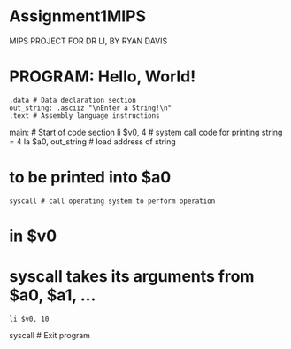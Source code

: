 # Assignment1MIPS
MIPS PROJECT FOR DR LI, BY RYAN DAVIS
# PROGRAM: Hello, World!
	.data # Data declaration section
	out_string: .asciiz "\nEnter a String!\n"
	.text # Assembly language instructions
main: # Start of code section
	li $v0, 4 # system call code for printing string = 4
	la $a0, out_string # load address of string
# to be printed into $a0
	syscall # call operating system to perform operation
# in $v0
# syscall takes its arguments from $a0, $a1, ...
	li $v0, 10
syscall # Exit program
